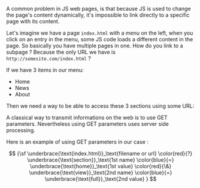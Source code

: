 A common problem in JS web pages, is that because JS is used to change the page's content dynamically, it's impossible to link directly to a specific page with its content.

Let's imagine we have a page `index.html` with a menu on the left, when you click on an entry in the menu, some JS code loads a different content in the page. So basically you have multiple pages in one. How do you link to a subpage ? Because the only URL we have is `http://somesite.com/index.html` ?

If we have 3 items in our menu:
- Home
- News
- About

Then we need a way to be able to access these 3 sections using some URL:

A classical way to transmit informations on the web is to use GET parameters.
Nevertheless using GET parameters uses server side processing.

Here is an example of using GET parameters in our case :

$$
{\sf
\underbrace{\text{index.html}}_\text{filename or url}
\color{red}{?}
\underbrace{\text{section}}_\text{1st name}
\color{blue}{=} 
\underbrace{\text{home}}_\text{1st value}
\color{red}{\&} 
\underbrace{\text{view}}_\text{2nd name}
\color{blue}{=} 
\underbrace{\text{full}}_\text{2nd value}
}
$$




